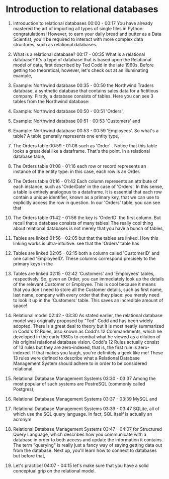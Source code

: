 # Introduction to relational databases

1. Introduction to relational databases
00:00 - 00:17
You have already mastered the art of importing all types of single files in Python: congratulations! However, to earn your daily bread and butter as a Data Scientist, you'll be required to interact with more complex data structures, such as relational databases.

2. What is a relational database?
00:17 - 00:35
What is a relational database? It's a type of database that is based upon the Relational model of data, first described by Ted Codd in the late 1960s. Before getting too theoretical, however, let's check out at an illuminating example,

3. Example: Northwind database
00:35 - 00:50
the Northwind Traders database, a synthetic database that contains sales data for a fictitious company. Firstly, a database consists of tables. Here you can see 3 tables from the Northwind database:

4. Example: Northwind database
00:50 - 00:51
'Orders',

5. Example: Northwind database
00:51 - 00:53
'Customers' and

6. Example: Northwind database
00:53 - 00:59
'Employees'. So what's a table? A table generally represents one entity type,

7. The Orders table
00:59 - 01:08
such as 'Order' . Notice that this table looks a great deal like a dataframe. That's the point. In a relational database table,

8. The Orders table
01:08 - 01:16
each row or record represents an instance of the entity type: in this case, each row is an Order.

9. The Orders table
01:16 - 01:42
Each column represents an attribute of each instance, such as 'OrderDate' in the case of 'Orders'. In this sense, a table is entirely analogous to a dataframe. It is essential that each row contain a unique identifier, known as a primary key, that we can use to explicitly access the row in question. In our 'Orders' table, you can see that

10. The Orders table
01:42 - 01:56
the key is 'OrderID' the first column. But recall that a database consists of many tables! The really cool thing about relational databases is not merely that you have a bunch of tables,

11. Tables are linked
01:56 - 02:05
but that the tables are linked. How this linking works is ultra-intuitive: see that the 'Orders' table has

12. Tables are linked
02:05 - 02:15
both a column called 'CustomerID' and one called 'EmployeeID'. These columns correspond precisely to the primary keys in the

13. Tables are linked
02:15 - 02:42
'Customers' and 'Employees' tables, respectively. So, given an Order, you can immediately look up the details of the relevant Customer or Employee. This is cool because it means that you don't need to store all the Customer details, such as first name, last name, company with every order that they place: you merely need to look it up in the 'Customers' table. This saves an incredible amount of space!

14. Relational model
02:42 - 03:30
As stated earlier, the relational database model was originally proposed by "Ted" Codd and has been widely adopted. There is a great deal to theory but it is most neatly summarized in Codd's 12 Rules, also known as Codd's 12 Commandments, which he developed in the early 1980s to combat what he viewed as a dilution of his original relational database vision. Codd's 12 Rules actually consist of 13 rules but they are zero-indexed, that is, the first rule is zero-indexed. If that makes you laugh, you're definitely a geek like me! These 13 rules were defined to describe what a Relational Database Management System should adhere to in order to be considered relational.

15. Relational Database Management Systems
03:30 - 03:37
Among the most popular of such systems are PostreSQL (commonly called Postgres),

16. Relational Database Management Systems
03:37 - 03:39
MySQL and

17. Relational Database Management Systems
03:39 - 03:47
SQLite, all of which use the SQL query language. In fact, SQL itself is actually an acronym

18. Relational Database Management Systems
03:47 - 04:07
for Structured Query Language, which describes how you communicate with a database in order to both access and update the information it contains. The term "querying" is really just a fancy way of saying getting data out from the database. Next up, you'll learn how to connect to databases but before that,

19. Let's practice!
04:07 - 04:15
let's make sure that you have a solid conceptual grip on the relational model.